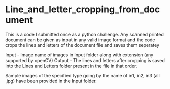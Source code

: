 # Line_and_letter_cropping_from_document
This is a code I submitted once as a python challenge. Any scanned printed document can be given as input in any valid image format and the code crops the lines and letters of the document file and saves them seperatey


Input -  Image name of images in Input folder along with extension (any supported by openCV)
Output - The lines and letters after cropping is saved into the Lines and Letters folder present in the file in that order.


Sample images of the specified type going by the name of in1, in2, in3 (all .jpg) have been provided in the Input folder.

